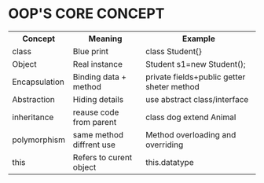 <h1>OOP'S CORE CONCEPT</h1>

  <table>
    <tr>
      <th>Concept</th>
      <th>Meaning</th>
      <th>Example</th>
    </tr>
    <tr>
      <td>class</td>
      <td>Blue print</td>
      <td>class Student{}</td>
    </tr>
    <tr>
      <td>Object</td>
      <td>Real instance</td>
      <td>Student s1=new Student();</td>
    </tr>
    <tr>
      <td>Encapsulation</td>
      <td>Binding data + method</td>
      <td>private fields+public getter sheter method</td>
    </tr>
		  <tr>
      <td>Abstraction</td>
      <td>Hiding details</td>
      <td>use abstract class/interface </td>
    </tr>
		  <tr>
      <td>inheritance </td>
      <td>reause code from parent</td>
      <td>class dog extend Animal</td>
				    </tr>
		  <tr>
      <td>polymorphism </td>
      <td>same method diffrent use</td>
      <td>Method overloading and overriding</td>
    </tr>

<tr>
      <td>this</td>
      <td>Refers to curent object</td>
      <td>this.datatype</td>
    </tr>
		
  </table>

</body>
</html>
